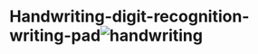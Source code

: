 # Handwriting-digit-recognition-writing-pad![handwriting](https://user-images.githubusercontent.com/71583394/187035344-069500eb-4938-43cb-afbb-ff8ad34bde00.gif)
